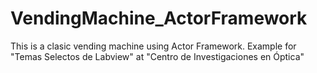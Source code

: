 # VendingMachine_ActorFramework
This is a clasic vending machine using Actor Framework. Example for "Temas Selectos de Labview" at "Centro de Investigaciones en Óptica"
